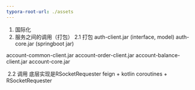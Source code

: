 ```yaml
---
typora-root-url: ./assets
---
```


1. 国际化
2. 服务之间的调用（打包）
  2.1 打包
  auth-client.jar (interface, model)
  auth-core.jar (springboot jar)

account-common-client.jar
account-order-client.jar
account-balance-client.jar
account-core.jar

​	 2.2 调用
底层实现是RSocketRequester
feign + kotlin coroutines + RSocketRequester



